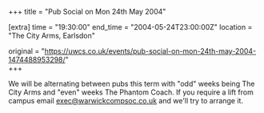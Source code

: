 +++
title = "Pub Social on Mon 24th May 2004"

[extra]
time = "19:30:00"
end_time = "2004-05-24T23:00:00Z"
location = "The City Arms, Earlsdon"

original = "https://uwcs.co.uk/events/pub-social-on-mon-24th-may-2004-1474488953298/"    
+++

We will be alternating between pubs this term with "odd" weeks being The City Arms and "even" weeks The Phantom Coach. If you require a lift from campus email exec@warwickcompsoc.co.uk and we'll try to arrange it.

